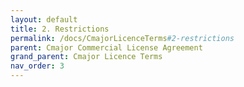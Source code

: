```yaml
---
layout: default
title: 2. Restrictions
permalink: /docs/CmajorLicenceTerms#2-restrictions
parent: Cmajor Commercial License Agreement
grand_parent: Cmajor Licence Terms
nav_order: 3
---
```


